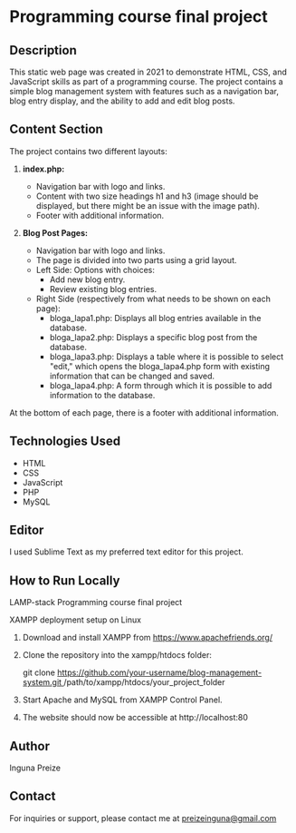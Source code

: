 # Programming course final project

## Description
This static web page was created in 2021 to demonstrate HTML, CSS, and JavaScript skills as part of a programming course. The project contains a simple blog management system with features such as a navigation bar, blog entry display, and the ability to add and edit blog posts.

## Content Section
The project contains two different layouts:

1. **index.php:**
   - Navigation bar with logo and links.
   - Content with two size headings h1 and h3 (image should be displayed, but there might be an issue with the image path).
   - Footer with additional information.

2. **Blog Post Pages:**
   - Navigation bar with logo and links.
   - The page is divided into two parts using a grid layout.
   - Left Side: Options with choices:
     - Add new blog entry.
     - Review existing blog entries.
   - Right Side (respectively from what needs to be shown on each page):
     - bloga_lapa1.php: Displays all blog entries available in the database.
     - bloga_lapa2.php: Displays a specific blog post from the database.
     - bloga_lapa3.php: Displays a table where it is possible to select "edit," which opens the bloga_lapa4.php form with existing information that can be changed and saved.
     - bloga_lapa4.php: A form through which it is possible to add information to the database.


At the bottom of each page, there is a footer with additional information.

## Technologies Used

- HTML
- CSS
- JavaScript
- PHP
- MySQL

## Editor

I used Sublime Text as my preferred text editor for this project.

## How to Run Locally

LAMP-stack
Programming course final project

XAMPP deployment setup on Linux
1. Download and install XAMPP from https://www.apachefriends.org/

2. Clone the repository into the xampp/htdocs folder:

   git clone [https://github.com/your-username/blog-management-system.git ](https://github.com/preizeinguuna/programming-course-final-project.git)/path/to/xampp/htdocs/your_project_folder

3. Start Apache and MySQL from XAMPP Control Panel.

4. The website should now be accessible at http://localhost:80

## Author
Inguna Preize

## Contact
For inquiries or support, please contact me at preizeinguna@gmail.com





